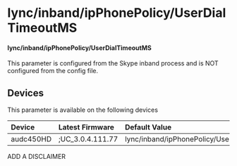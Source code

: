 ﻿---
description: lync/inband/ipPhonePolicy/UserDialTimeoutMS
search:
    keywords: ['lync','inband','ipPhonePolicy','UserDialTimeoutMS']
---

# lync/inband/ipPhonePolicy/UserDialTimeoutMS

#### lync/inband/ipPhonePolicy/UserDialTimeoutMS

This parameter is configured from the Skype inband process and is NOT configured from the config file.



## Devices
This parameter is available on the following devices

| Device | Latest Firmware | Default Value |
|:---|:---|:---|
| audc450HD | ;UC_3.0.4.111.77 | lync/inband/ipPhonePolicy/UserDialTimeoutMS=5000 

ADD A DISCLAIMER
